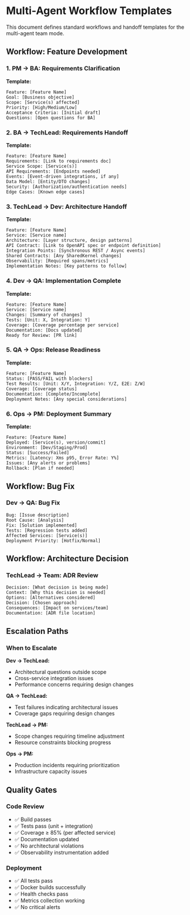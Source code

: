 # Multi-Agent Workflow Templates

This document defines standard workflows and handoff templates for the multi-agent team mode.

## Workflow: Feature Development

### 1. PM → BA: Requirements Clarification
**Template:**
```
Feature: [Feature Name]
Goal: [Business objective]
Scope: [Service(s) affected]
Priority: [High/Medium/Low]
Acceptance Criteria: [Initial draft]
Questions: [Open questions for BA]
```

### 2. BA → TechLead: Requirements Handoff
**Template:**
```
Feature: [Feature Name]
Requirements: [Link to requirements doc]
Service Scope: [Service(s)]
API Requirements: [Endpoints needed]
Events: [Event-driven integrations, if any]
Data Model: [Entity/DTO changes]
Security: [Authorization/authentication needs]
Edge Cases: [Known edge cases]
```

### 3. TechLead → Dev: Architecture Handoff
**Template:**
```
Feature: [Feature Name]
Service: [Service name]
Architecture: [Layer structure, design patterns]
API Contract: [Link to OpenAPI spec or endpoint definition]
Integration Points: [Synchronous REST / Async events]
Shared Contracts: [Any SharedKernel changes]
Observability: [Required spans/metrics]
Implementation Notes: [Key patterns to follow]
```

### 4. Dev → QA: Implementation Complete
**Template:**
```
Feature: [Feature Name]
Service: [Service name]
Changes: [Summary of changes]
Tests: [Unit: X, Integration: Y]
Coverage: [Coverage percentage per service]
Documentation: [Docs updated]
Ready for Review: [PR link]
```

### 5. QA → Ops: Release Readiness
**Template:**
```
Feature: [Feature Name]
Status: [PASS/FAIL with blockers]
Test Results: [Unit: X/Y, Integration: Y/Z, E2E: Z/W]
Coverage: [Coverage status]
Documentation: [Complete/Incomplete]
Deployment Notes: [Any special considerations]
```

### 6. Ops → PM: Deployment Summary
**Template:**
```
Feature: [Feature Name]
Deployed: [Service(s), version/commit]
Environment: [Dev/Staging/Prod]
Status: [Success/Failed]
Metrics: [Latency: Xms p95, Error Rate: Y%]
Issues: [Any alerts or problems]
Rollback: [Plan if needed]
```

## Workflow: Bug Fix

### Dev → QA: Bug Fix
```
Bug: [Issue description]
Root Cause: [Analysis]
Fix: [Solution implemented]
Tests: [Regression tests added]
Affected Services: [Service(s)]
Deployment Priority: [Hotfix/Normal]
```

## Workflow: Architecture Decision

### TechLead → Team: ADR Review
```
Decision: [What decision is being made]
Context: [Why this decision is needed]
Options: [Alternatives considered]
Decision: [Chosen approach]
Consequences: [Impact on services/team]
Documentation: [ADR file location]
```

## Escalation Paths

### When to Escalate

**Dev → TechLead:**
- Architectural questions outside scope
- Cross-service integration issues
- Performance concerns requiring design changes

**QA → TechLead:**
- Test failures indicating architectural issues
- Coverage gaps requiring design changes

**TechLead → PM:**
- Scope changes requiring timeline adjustment
- Resource constraints blocking progress

**Ops → PM:**
- Production incidents requiring prioritization
- Infrastructure capacity issues

## Quality Gates

### Code Review
- ✅ Build passes
- ✅ Tests pass (unit + integration)
- ✅ Coverage ≥ 85% (per affected service)
- ✅ Documentation updated
- ✅ No architectural violations
- ✅ Observability instrumentation added

### Deployment
- ✅ All tests pass
- ✅ Docker builds successfully
- ✅ Health checks pass
- ✅ Metrics collection working
- ✅ No critical alerts

